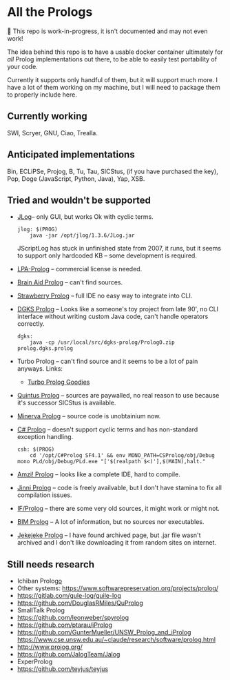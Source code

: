 # All the Prologs

🚧 This repo is work-in-progress, it isn't documented and may not even work!

The idea behind this repo is to have a usable docker container ultimately for
*all* Prolog implementations out there, to be able to easily test portability
of your code.

Currently it supports only handful of them, but it will support much more. I
have a lot of them working on my machine, but I will need to package them to
properly include here.

## Currently working

SWI, Scryer, GNU, Ciao, Trealla.

## Anticipated implementations

Bin, ECLiPSe, Projog, B, Tu, Tau, SICStus, (if you have purchased the key),
Pop, Doge (JavaScript, Python, Java), Yap, XSB.

## Tried and wouldn't be supported

  * [JLog][a]– only GUI, but works Ok with cyclic terms.

        jlog: $(PROG)
        	java -jar /opt/jlog/1.3.6/JLog.jar

    JScriptLog has stuck in unfinished state from 2007, it runs, but it seems to
    support only hardcoded KB – some development is required.

  * [LPA-Prolog][b] – commercial license is needed.
  * [Brain Aid Prolog][c] – can't find sources.
  * [Strawberry Prolog][d] – full IDE no easy way to integrate
    into CLI.
  * [DGKS Prolog][e] – Looks like a someone's toy project from late 90', no CLI
    interface without writing custom Java code, can't handle operators correctly.

        dgks:
        	java -cp /usr/local/src/dgks-prolog/PrologO.zip prolog.dgks.prolog

  * Turbo Prolog – can't find source and it seems to be a lot of pain anyways.
    Links:
      * [Turbo Prolog Goodies][f]
  * [Quintus Prolog][g] – sources are paywalled, no real reason to use because
    it's successor SICStus is available.
  * [Minerva Prolog][h] – source code is unobtainium now.
  * [C# Prolog][i] – doesn't support cyclic terms and has non-standard exception
    handling.

        csh: $(PROG)
        	cd '/opt/C#Prolog SF4.1' && env MONO_PATH=CSProlog/obj/Debug mono PLd/obj/Debug/PLd.exe "['$(realpath $<)'],$(MAIN),halt."

  * [Amzi! Prolog][j] – looks like a complete IDE, hard to compile.
  * [Jinni Prolog][k] – code is freely availvable, but I don't have stamina to
    fix all compilation issues.
  * [IF/Prolog][l] – there are some very old sources, it might work or might not.
  * [BIM Prolog][m] – A lot of information, but no sources nor executables.
  * [Jekejeke Prolog][n] – I have found archived page, but .jar file wasn't
    archived and I don't like downloading it from random sites on internet.


## Still needs research

  * Ichiban Prolog[o]
  * Other systems: https://www.softwarepreservation.org/projects/prolog/
  * https://gitlab.com/gule-log/guile-log
  * https://github.com/DouglasRMiles/QuProlog
  * SmallTalk Prolog
  * https://github.com/leonweber/spyrolog
  * https://github.com/ptarau/iProlog
  * https://github.com/GunterMueller/UNSW_Prolog_and_iProlog
    https://www.cse.unsw.edu.au/~claude/research/software/prolog.html
  * http://www.projog.org/
  * https://github.com/JalogTeam/Jalog
  * ExperProlog
  * https://github.com/teyjus/teyjus

[a]: https://jlogic.sourceforge.net/ "JLog and JScriptLog sources"
[b]: https://www.lpa.co.uk/ind_pro.htm
[c]: http://www.fraber.de/bap/index.html
[d]: https://dobrev.com/
[e]: https://web.archive.org/web/20090724160647/http://geocities.com/SiliconValley/Campus/7816/
[f]: https://web.archive.org/web/20031203213809/http://perso.wanadoo.fr/colin.barker/tpro/tpro.htm
[g]: https://quintus.sics.se/
[h]: https://web.archive.org/web/20121105020447/http://www.ifcomputer.co.jp/MINERVA/Download/home_en.html
[i]: http://sourceforge.net/projects/cs-prolog/
[j]: http://www.amzi.com/AmziOpenSource/
[k]: https://github.com/heathmanb/JinniProlog
[l]: https://web.archive.org/web/20170717032834/http://www.ifcomputer.de/Products/Prolog/Download/home_de.html
[m]: https://people.cs.kuleuven.be/~Maurice.Bruynooghe/Prolog/Prolog.html
[n]: https://web.archive.org/web/20200223033605/http://www.jekejeke.ch/idatab/doclet/prod/en/docs/05_run/05_down.jsp
[o]: https://github.com/ichiban/prolog
